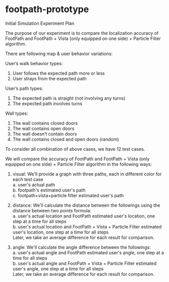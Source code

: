 # footpath-prototype
Initial Simulation Experiment Plan

The purpose of our experiment is to compare the localization accuracy of FootPath and FootPath + Vista (only equipped on one side) + Particle Filter algorithm.

There are following map & user behavior variations:

User’s walk behavior types: 
1. User follows the expected path more or less 
2. User strays from the expected path

User’s path types: 
1. The expected path is straight (not involving any turns) 
2. The expected path involves turns

Wall types: 
1. The wall contains closed doors 
2. The wall contains open doors
3. The wall doesn’t contain doors 
4. The wall contains closed and open doors (random)

To consider all combination of above cases, we have 12 test cases.

We will compare the accuracy of FootPath and FootPath + Vista (only equipped on one side) + Particle Filter algorithm in the following ways:
1. visual: We'll provide a graph with three paths, each in different color for each test case  
a.  user's actual path  
b.  footpath's estimated user's path  
c.  footpath+vista+particle filter estimated user's path

2. distance: We'll calculate the distance between the followings using the distance between two points formula:  
a.  user's actual location and FootPath estimated user's location, one step at a time for all steps  
b.  user's actual location and FootPath + Vista + Particle Filter estimated user's location, one step at a time for all steps  
Later, we take an average difference for each result for comparison.

3. angle: We'll calculate the angle difference between the followings:  
a.  user's actual angle and FootPath estimated user's angle, one step at a time for all steps  
b.  user's actual angle and FootPath + Vista + Particle Filter estimated user's angle, one step at a time for all steps  
Later, we take an average difference for each result for comparison.


